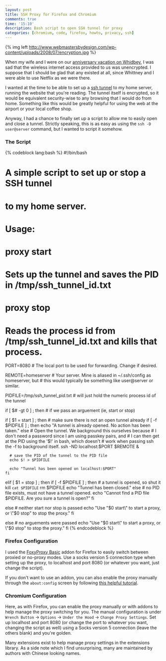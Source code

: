 ```yaml
---
layout: post
title: SSH Proxy for Firefox and Chromium
comments: true
time: '15:10'
description: Bash script to open SSH tunnel for proxy
categories: [chromium, code, firefox, howto, privacy, ssh]
---
```


{% img left http://www.webmastersbydesign.com/wp-content/uploads/2008/07/encryption.jpg %}

When my wife and I were on our [anniversary vacation on Whidbey][], I was sad that the wireless internet access provided to us was unencrypted.  I suppose that I should be glad that any existed at all, since Whittney and I were able to use Netflix as we were there.

[anniversary vacation on Whidbey]:/2010/06/10/whidbey_vacation

I wanted at the time to be able to set up a [ssh tunnel][] to my home server, running the website that you're reading.  The tunnel itself is encrypted, so it would be equivalent security-wise to any browsing that I would do from home.  Something like this would be greatly helpful for using the web at the airport or your local coffee shop.

[ssh tunnel]:http://en.wikipedia.org/wiki/Tunneling_protocol#Secure_Shell_tunneling

<!-- more -->

Anyway, I had a chance to finally set up a script to allow me to easily open and close a tunnel.  Strictly speaking, this is as easy as using the `ssh -D user@server` command, but I wanted to script it somehow.

### The Script ###

{% codeblock lang:bash %}
#!/bin/bash
#
# A simple script to set up or stop a SSH tunnel
# to my home server.
#
# Usage: 
#
#	proxy start
#		Sets up the tunnel and saves the PID in /tmp/ssh_tunnel_id.txt
#
#	proxy stop
#		Reads the process id from /tmp/ssh_tunnel_id.txt and kills that process.

PORT=8080 # The local port to be used for forwarding.  Change if desired.

REMOTE=homeserver # Your server. Mine is aliased in ~/.ssh/config as homeserver, but
		  # this would typically be something like user@server or similar.

PIDFILE=/tmp/ssh_tunnel_pid.txt # will just hold the numeric process id of the tunnel


if [ $# -gt 0 ] ; then # if we pass an arguement (ie, start or stop)

  if [ $1 = start ] ; then
    # make sure there is not an open tunnel already
    if [ -f $PIDFILE ] ; then
      echo "A tunnel is already opened.  No action has been taken."
    else
      # Open the tunnel. We background this ourselves because
      # I don't need a password since I am using passkey pairs, and
      # I can then get at the PID using the '$!' in bash, which doesn't
      # work when passing ssh the -f to background itself.
      ssh -ND localhost:$PORT $REMOTE &

      # save the PID of the tunnel to the PID file
      echo $! > $PIDFILE

      echo "Tunnel has been opened on localhost:$PORT"
    fi
  elif [ $1 = stop ] ; then
    if [ -f $PIDFILE ] ; then # a tunnel is opened, so shut it
      kill `cat $PIDFILE`
      rm $PIDFILE
      echo "Tunnel has been closed."
    else # no PID file exists, must not have a tunnel opened.
      echo "Cannot find a PID file $PIDFILE.  Are you sure a tunnel is open?"
    fi

  else # neither start nor stop is passed
    echo "Use \"$0 start\" to start a proxy, or \"$0 stop\" to stop the proxy."
  fi

else # no arguements were passed
  echo "Use \"$0 start\" to start a proxy, or \"$0 stop\" to stop the proxy."
fi
{% endcodeblock %}

### Firefox Configuration ###

I used the [FoxyProxy Basic][] addon for Firefox to easily switch between proxied or no-proxy modes.  Use a socks version 5 connection type when setting up the proxy, to localhost and port 8080 (or whatever you want, just change the script).

[FoxyProxy Basic]:https://addons.mozilla.org/en-US/firefox/addon/15023/

If you don't want to use an addon, you can also enable the proxy manually through the `about:config` screen by following [this helpful tutorial][].

[this helpful tutorial]:http://wiki.freaks-unidos.net/weblogs/azul/firefox-ssh-tunnel

### Chromium Configuration ###

Here, as with Firefox, you can enable the proxy manually or with addons to help manage the proxy switching for you.  The manual configuration is under `Wrench Button` &rarr; `Options` &rarr; `Under the Hood` &rarr; `Change Proxy Settings`.  Set up localhost and port 8080 (or change the port to whatever you want, changing the script as well) using a Socks version 5 connection (leave the others blank) and you're golden.

Many extensions exist to help manage proxy settings in the extensions library.  As a side note which I find unsurprising, many are maintained by authors with Chinese looking names.
